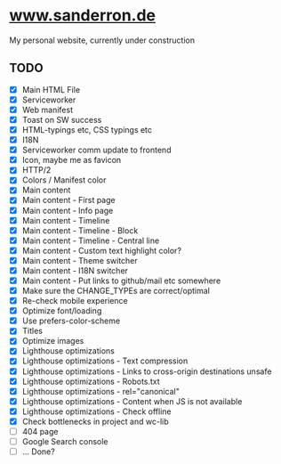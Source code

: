 # www.sanderron.de

My personal website, currently under construction

## TODO

-   [x] Main HTML File
-   [x] Serviceworker
-   [x] Web manifest
-   [x] Toast on SW success
-   [x] HTML-typings etc, CSS typings etc
-   [x] I18N
-   [x] Serviceworker comm update to frontend
-   [x] Icon, maybe me as favicon
-   [x] HTTP/2
-   [x] Colors / Manifest color
-   [x] Main content
-   [x] Main content - First page
-   [x] Main content - Info page
-   [x] Main content - Timeline
-   [x] Main content - Timeline - Block
-   [x] Main content - Timeline - Central line
-   [x] Main content - Custom text highlight color?
-   [x] Main content - Theme switcher
-   [x] Main content - I18N switcher
-   [x] Main content - Put links to github/mail etc somewhere
-   [x] Make sure the CHANGE_TYPEs are correct/optimal
-   [x] Re-check mobile experience
-   [x] Optimize font/loading
-   [x] Use prefers-color-scheme
-   [x] Titles
-   [x] Optimize images
-   [x] Lighthouse optimizations
-   [x] Lighthouse optimizations - Text compression
-   [x] Lighthouse optimizations - Links to cross-origin destinations unsafe
-   [x] Lighthouse optimizations - Robots.txt
-   [x] Lighthouse optimizations - rel="canonical"
-   [x] Lighthouse optimizations - Content when JS is not available
-   [x] Lighthouse optimizations - Check offline
-   [x] Check bottlenecks in project and wc-lib
-   [ ] 404 page
-   [ ] Google Search console
-   [ ] ... Done?
